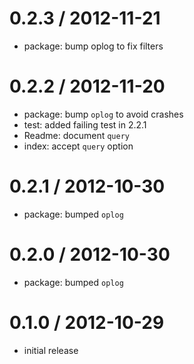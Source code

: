 
0.2.3 / 2012-11-21
==================

  * package: bump oplog to fix filters

0.2.2 / 2012-11-20
==================

  * package: bump `oplog` to avoid crashes
  * test: added failing test in 2.2.1
  * Readme: document `query`
  * index: accept `query` option

0.2.1 / 2012-10-30
==================

  * package: bumped `oplog`

0.2.0 / 2012-10-30
==================

  * package: bumped `oplog`

0.1.0 / 2012-10-29
==================

  * initial release
